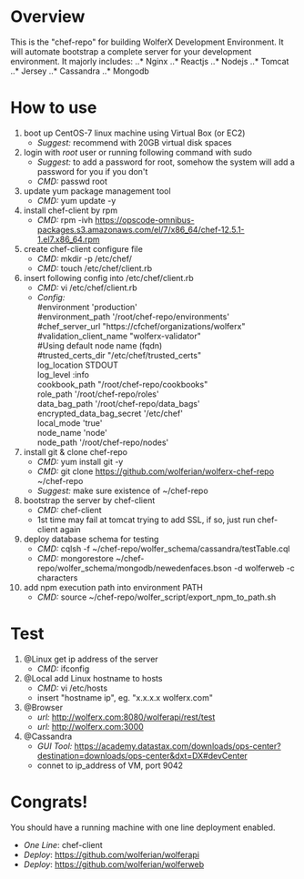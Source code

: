 Overview
========

This is the "chef-repo" for building WolferX Development Environment.
It will automate bootstrap a complete server for your development environment.
It majorly includes:
..* Nginx
..* Reactjs
..* Nodejs
..* Tomcat
..* Jersey
..* Cassandra
..* Mongodb

How to use
==========

1. boot up CentOS-7 linux machine using Virtual Box (or EC2)
	- *Suggest:* recommend with 20GB virtual disk spaces
2. login with *root* user or running following command with sudo
	- *Suggest:* to add a password for root, somehow the system will add a password for you if you don't
	- *CMD:* passwd root
3. update yum package management tool
	- *CMD:* yum update -y
4. install chef-client by rpm
	- *CMD:* rpm -ivh https://opscode-omnibus-packages.s3.amazonaws.com/el/7/x86_64/chef-12.5.1-1.el7.x86_64.rpm
5. create chef-client configure file
	- *CMD:* mkdir -p /etc/chef/
	- *CMD:* touch /etc/chef/client.rb
6. insert following config into /etc/chef/client.rb
	- *CMD:* vi /etc/chef/client.rb
	- *Config:* <br/>
	#environment 'production' <br/>
	#environment_path '/root/chef-repo/environments' <br/>
	#chef_server_url  "https://cfchef/organizations/wolferx" <br/>
	#validation_client_name "wolferx-validator" <br/>
	#Using default node name (fqdn) <br/>
	#trusted_certs_dir "/etc/chef/trusted_certs" <br/>
	log_location  STDOUT <br/>
	log_level :info <br/>
	cookbook_path  "/root/chef-repo/cookbooks" <br/>
	role_path '/root/chef-repo/roles' <br/>
	data_bag_path  '/root/chef-repo/data_bags' <br/>
	encrypted_data_bag_secret '/etc/chef' <br/>
	local_mode 'true' <br/>
	node_name 'node' <br/>
	node_path '/root/chef-repo/nodes' <br/>
7. install git & clone chef-repo
	- *CMD:* yum install git -y
	- *CMD:* git clone https://github.com/wolferian/wolferx-chef-repo ~/chef-repo
	- *Suggest:* make sure existence of ~/chef-repo
8. bootstrap the server by chef-client
	- *CMD:* chef-client
	- 1st time may fail at tomcat trying to add SSL, if so, just run chef-client again
9. deploy database schema for testing
	- *CMD:* cqlsh -f ~/chef-repo/wolfer_schema/cassandra/testTable.cql
	- *CMD:* mongorestore ~/chef-repo/wolfer_schema/mongodb/newedenfaces.bson -d wolferweb -c characters
10. add npm execution path into environment PATH
	- *CMD:* source ~/chef-repo/wolfer_script/export_npm_to_path.sh

Test
====

1. @Linux get ip address of the server
	- *CMD:* ifconfig
2. @Local add Linux hostname to hosts
	- *CMD:* vi /etc/hosts
	- insert "hostname ip", eg. "x.x.x.x wolferx.com"
3. @Browser 
	- *url:* http://wolferx.com:8080/wolferapi/rest/test
	- *url:* http://wolferx.com:3000
4. @Cassandra
	- *GUI Tool:* https://academy.datastax.com/downloads/ops-center?destination=downloads/ops-center&dxt=DX#devCenter 
	- connet to ip_address of VM, port 9042

Congrats!
=========

You should have a running machine with one line deployment enabled.
- *One Line*: chef-client
- *Deploy*: https://github.com/wolferian/wolferapi
- *Deploy*: https://github.com/wolferian/wolferweb
